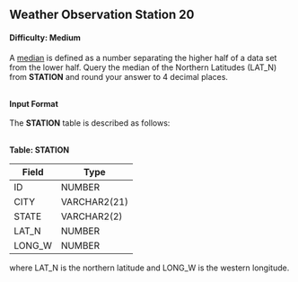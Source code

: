 ## Weather Observation Station 20

#### Difficulty: Medium

A <a href="https://en.wikipedia.org/wiki/Median">median</a> is defined as a number separating the higher half of a data set from the lower half. Query the median of the Northern Latitudes (LAT_N) from **STATION** and round your answer to 4 decimal places.

<br>**Input Format**<br>
<br>The **STATION** table is described as follows:
<br><br>

**Table: STATION**

| Field  | Type         |
| ------ | ------------ |
| ID     | NUMBER       |
| CITY   | VARCHAR2(21) |
| STATE  | VARCHAR2(2)  |
| LAT_N  | NUMBER       |
| LONG_W | NUMBER       |

where LAT_N is the northern latitude and LONG_W is the western longitude.